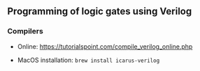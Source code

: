 ## Programming of logic gates using Verilog

### Compilers

- Online: https://tutorialspoint.com/compile_verilog_online.php 

- MacOS installation: `brew install icarus-verilog`
